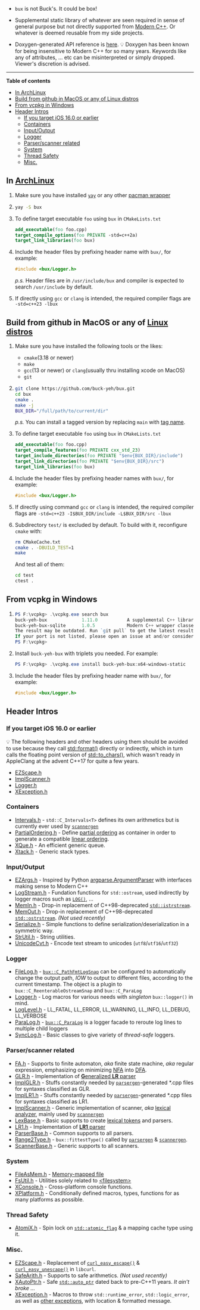 - `bux` is not Buck's. It could be box!

- Supplemental static library of whatever are seen required in sense of general purpose but not directly supported from [Modern C++](https://www.modernescpp.com/index.php/what-is-modern-c). Or whatever is deemed reusable from my side projects. 

- Doxygen-generated API reference is [here](https://buck-yeh.github.io/bux/html/index.html). 💡 Doxygen has been known for being insensitive to Modern C++ for so many years. Keywords like any of attributes, ... etc can be misinterpreted or simply dropped. Viewer's discretion is advised.

---
**Table of contents**
<!-- TOC -->

- [In ArchLinux](#in-archlinux)
- [Build from github in MacOS or any of Linux distros](#build-from-github-in-macos-or-any-of-linux-distros)
- [From vcpkg in Windows](#from-vcpkg-in-windows)
- [Header Intros](#header-intros)
    - [If you target iOS 16.0 or earlier](#if-you-target-ios-160-or-earlier)
    - [Containers](#containers)
    - [Input/Output](#inputoutput)
    - [Logger](#logger)
    - [Parser/scanner related](#parserscanner-related)
    - [System](#system)
    - [Thread Safety](#thread-safety)
    - [Misc.](#misc)

<!-- /TOC -->

## In [ArchLinux](https://archlinux.org/)

1. Make sure you have installed [`yay`](https://aur.archlinux.org/packages/yay/) or any other [pacman wrapper](https://wiki.archlinux.org/index.php/AUR_helpers)

2. ~~~bash
   yay -S bux
   ~~~

3. To define target executable `foo` using `bux` in `CMakeLists.txt`

   ~~~cmake
   add_executable(foo foo.cpp)
   target_compile_options(foo PRIVATE -std=c++2a)
   target_link_libraries(foo bux)
   ~~~

4. Include the header files by prefixing header name with `bux/`, for example:

   ~~~c++
   #include <bux/Logger.h>
   ~~~

   *p.s.* Header files are in `/usr/include/bux` and compiler is expected to search `/usr/include` by default.
5. If directly using `gcc` or `clang` is intended, the required compiler flags are `-std=c++23 -lbux`

## Build from github in MacOS or any of [Linux distros](https://distrowatch.com/)

1. Make sure you have installed the following tools or the likes:
   * `cmake`(3.18 or newer)
   * `make`
   * `gcc`(13 or newer) or `clang`(usually thru installing xcode on MacOS)
   * `git`

2. ~~~bash
   git clone https://github.com/buck-yeh/bux.git
   cd bux
   cmake .
   make -j
   BUX_DIR="/full/path/to/current/dir"
   ~~~

   *p.s.* You can install a tagged version by replacing `main` with [tag name](https://github.com/buck-yeh/bux/tags).
3. To define target executable `foo` using `bux` in `CMakeLists.txt`

   ~~~cmake
   add_executable(foo foo.cpp)
   target_compile_features(foo PRIVATE cxx_std_23)
   target_include_directories(foo PRIVATE "$env{BUX_DIR}/include") 
   target_link_directories(foo PRIVATE "$env{BUX_DIR}/src") 
   target_link_libraries(foo bux)
   ~~~

4. Include the header files by prefixing header names with `bux/`, for example:

   ~~~c++
   #include <bux/Logger.h>
   ~~~

5. If directly using command `gcc` or `clang` is intended, the required compiler flags are `-std=c++23 -I$BUX_DIR/include -L$BUX_DIR/src -lbux`
6. Subdirectory `test/` is excluded by default. To build with it, reconfigure `cmake` with:

   ~~~bash
   rm CMakeCache.txt
   cmake . -DBUILD_TEST=1
   make
   ~~~

   And test all of them:

   ~~~bash
   cd test
   ctest .
   ~~~

## From vcpkg in Windows

1. ~~~PowerShell
   PS F:\vcpkg> .\vcpkg.exe search bux
   buck-yeh-bux             1.11.0           A supplemental C++ library with functionalities not directly supported fro...
   buck-yeh-bux-sqlite      1.0.5            Modern C++ wrapper classes and utilities of the original sqlite3 API
   The result may be outdated. Run `git pull` to get the latest results.
   If your port is not listed, please open an issue at and/or consider making a pull request.  -  https://github.com/Microsoft/vcpkg/issues
   PS F:\vcpkg>
   ~~~
2. Install `buck-yeh-bux` with triplets you needed. For example:

   ~~~PowerShell
   PS F:\vcpkg> .\vcpkg.exe install buck-yeh-bux:x64-windows-static
   ~~~

3. Include the header files by prefixing header name with `bux/`, for example:

   ~~~c++
   #include <bux/Logger.h>
   ~~~

## Header Intros

### If you target iOS 16.0 or earlier
💡 The following headers and other headers using them should be avoided to use because they call [std::format()](https://en.cppreference.com/w/cpp/utility/format/format) directly or indirectly, which in turn calls the floating point version of [std::to_chars()](https://en.cppreference.com/w/cpp/utility/to_chars), which wasn't ready in AppleClang at the advent C++17 for quite a few years.

- [EZScape.h](include/bux/EZScape.h)
- [ImplScanner.h](include/bux/ImplScanner.h)
- [Logger.h](include/bux/Logger.h)
- [XException.h](include/bux/XException.h)

### Containers

- [Intervals.h](include/bux/Intervals.h) - `std::C_Intervals<T>` defines its own arithmetics but is currently ever used by [`scannergen`](https://github.com/buck-yeh/parsergen/tree/main/ScannerGen)
- [PartialOrdering.h](include/bux/PartialOrdering.h) - Define [partial ordering](https://en.wikipedia.org/wiki/Partially_ordered_set) as container in order to generate a compatible [linear ordering](https://en.wikipedia.org/wiki/Total_order).
- [XQue.h](include/bux/XQue.h) - An efficient generic queue.
- [Xtack.h](include/bux/Xtack.h) - Generic stack types.

### Input/Output

- [EZArgs.h](include/bux/EZArgs.h) - Inspired by Python [argparse.ArgumentParser](https://docs.python.org/3/library/argparse.html#argumentparser-objects) with interfaces making sense to Modern C++
- [LogStream.h](include/bux/LogStream.h) - Fundation functions for `std::ostream`, used indirectly by logger macros such as [`LOG()`](https://buck-yeh.github.io/bux/html/Logger_8h.html#ac1de67d40c06ffbf5dbe628a2f25e928), ...
- [MemIn.h](include/bux/MemIn.h) - Drop-in replacement of C++98-deprecated [`std::istrstream`](https://en.cppreference.com/w/cpp/io/istrstream).
- [MemOut.h](include/bux/MemOut.h) - Drop-in replacement of C++98-deprecated [`std::ostrstream`](https://en.cppreference.com/w/cpp/io/ostrstream). *(Not used recently)*
- [Serialize.h](include/bux/Serialize.h) - Simple functions to define serialization/deserialization in a symmetric way.
- [StrUtil.h](include/bux/StrUtil.h) - String utilities.
- [UnicodeCvt.h](include/bux/UnicodeCvt.h) - Encode text stream to unicodes (`utf8`/`utf16`/`utf32`)

### Logger

- [FileLog.h](include/bux/FileLog.h) - [`bux::C_PathFmtLogSnap`](https://buck-yeh.github.io/bux/html/classbux_1_1C__PathFmtLogSnap.html) can be configured to automatically change the output path, *IOW* to output to different files, according to the current timestamp. The object is a plugin to `bux::C_ReenterableOstreamSnap` and `bux::C_ParaLog`
- [Logger.h](include/bux/Logger.h) - Log macros for various needs with *singleton* `bux::logger()` in mind.
- [LogLevel.h](include/bux/LogLevel.h) - LL_FATAL, LL_ERROR, LL_WARNING, LL_INFO, LL_DEBUG, LL_VERBOSE
- [ParaLog.h](include/bux/ParaLog.h) - [`bux::C_ParaLog`](https://buck-yeh.github.io/bux/html/classbux_1_1C__ParaLog.html) is a logger facade to reroute log lines to multiple child loggers 
- [SyncLog.h](include/bux/SyncLog.h) - Basic classes to give variety of *thread-safe* loggers.

### Parser/scanner related

- [FA.h](include/bux/FA.h) - Supports to finite automaton, *aka* finite state machine, *aka* regular expression, emphasizing on minimizing [NFA](https://en.wikipedia.org/wiki/Nondeterministic_finite_automaton) into [DFA](https://en.wikipedia.org/wiki/Deterministic_finite_automaton).
- [GLR.h](include/bux/GLR.h) - Implementation of [**G**eneralized **LR** parser](https://en.wikipedia.org/wiki/GLR_parser)
- [ImplGLR.h](include/bux/ImplGLR.h) - Stuffs constantly needed by [`parsergen`](https://github.com/buck-yeh/parsergen/tree/main/ParserGen)-generated *.cpp files for syntaxes classified as GLR.
- [ImplLR1.h](include/bux/ImplLR1.h) - Stuffs constantly needed by [`parsergen`](https://github.com/buck-yeh/parsergen/tree/main/ParserGen)-generated *.cpp files for syntaxes classified as LR1.
- [ImplScanner.h](include/bux/ImplScanner.h) - Generic implementation of scanner, *aka* [lexical analyzer](https://en.wikipedia.org/wiki/Lexical_analysis), mainly used by [`scannergen`](https://github.com/buck-yeh/parsergen/tree/main/ScannerGen)
- [LexBase.h](include/bux/LexBase.h) - Basic supports to create [lexical tokens](https://en.wikipedia.org/wiki/Lexical_analysis#Token) and parsers. 
- [LR1.h](include/bux/LR1.h) - Implementation of [**LR1** parser](https://en.wikipedia.org/wiki/Canonical_LR_parser)
- [ParserBase.h](include/bux/ParserBase.h) - Common supports to all parsers.
- [Range2Type.h](include/bux/Range2Type.h) - `bux::fittestType()` called by [`parsergen`](https://github.com/buck-yeh/parsergen/tree/main/ParserGen) & [`scannergen`](https://github.com/buck-yeh/parsergen/tree/main/ScannerGen).
- [ScannerBase.h](include/bux/ScannerBase.h) - Generic supports to all scanners.

### System

- [FileAsMem.h](include/bux/FileAsMem.h) - [Memory-mapped file](https://en.wikipedia.org/wiki/Memory-mapped_file)
- [FsUtil.h](include/bux/FsUtil.h) - Utilities solely related to [\<filesystem\>](https://en.cppreference.com/w/cpp/header/filesystem)
- [XConsole.h](include/bux/XConsole.h) - Cross-platform console functions.
- [XPlatform.h](include/bux/XPlatform.h) - Conditionally defined macros, types, functions for as many platforms as possible.

### Thread Safety

- [AtomiX.h](include/bux/AtomiX.h) - Spin lock on [`std::atomic_flag`](https://en.cppreference.com/w/cpp/atomic/atomic_flag) & a mapping cache type using it.

### Misc.

- [EZScape.h](include/bux/EZScape.h) - Replacement of [`curl_easy_escape()`](https://curl.se/libcurl/c/curl_easy_escape.html) & [`curl_easy_unescape()`](https://curl.se/libcurl/c/curl_easy_unescape.html) in `libcurl`.
- [SafeArith.h](include/bux/SafeArith.h) - Supports to safe arithmetics. *(Not used recently)*
- [XAutoPtr.h](include/bux/XAutoPtr.h) - Safe [`std::auto_ptr`](https://en.cppreference.com/w/cpp/memory/auto_ptr) dated back to pre-C++11 years. *It ain't broke ...*
- [XException.h](include/bux/XException.h) - Macros to throw `std::runtime_error`, `std::logic_error`, as well as [other exceptions](https://en.cppreference.com/w/cpp/header/stdexcept), with location & formatted message.
